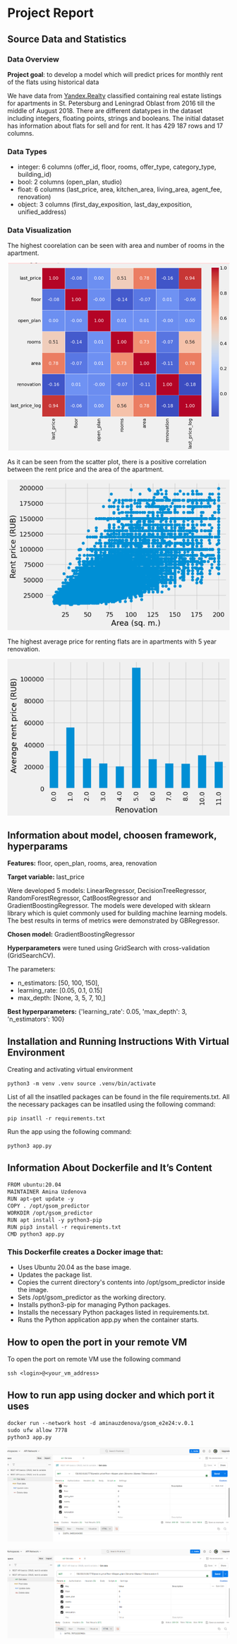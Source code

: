 # Project Report

## Source Data and Statistics

### Data Overview

**Project goal**: to develop a model which will predict prices for monthly rent of the flats using historical data

We have data from [Yandex.Realty](https://realty.yandex.ru) classified  containing real estate listings for apartments in St. Petersburg and Leningrad Oblast from 2016 till the middle of August 2018. There are different datatypes in the dataset including integers, floating points, strings and booleans. The initial dataset has information about flats for sell and for rent. It has 429 187 rows and 17 columns.

### Data Types

- integer: 6 columns (offer_id, floor, rooms, offer_type, category_type, building_id)
- bool: 2 columns (open_plan, studio)
- float: 6 columns (last_price, area, kitchen_area, living_area, agent_fee, renovation)
- object: 3 columns (first_day_exposition, last_day_exposition, unified_address)

### Data Visualization

The highest coorelation can be seen with area and number of rooms in the apartment.

![Results of the model](Correlation.png)

As it can be seen from the scatter plot, there is a positive correlation between the rent price and the area of the apartment.

![Area-price](Area.png)

The highest average price for renting flats are in apartments with 5 year renovation.

![Renovation-price](Renovation.png)


## Information about model, choosen framework, hyperparams 
**Features:** floor,	open_plan,	rooms,	area,	renovation

**Target variable:** last_price

Were developed 5 models: LinearRegressor, DecisionTreeRegressor, RandomForestRegressor, CatBoostRegressor and GradientBoostingRegressor. The models were developed with sklearn library which is quiet commonly used for building machine learning models. The best results in terms of metrics were demonstrated by GBRegressor.


**Chosen model:** GradientBoostingRegressor

**Hyperparameters** were tuned using GridSearch with cross-validation (GridSearchCV).

The parameters:
- n_estimators: [50, 100, 150], 
- learning_rate: [0.05, 0.1, 0.15] 
- max_depth: [None, 3, 5, 7, 10,] 

**Best hyperparameters:** {'learning_rate': 0.05, 'max_depth': 3, 'n_estimators': 100}

## Installation and Running Instructions With Virtual Environment
Creating and activating virtual environment

`python3 -m venv .venv
source .venv/bin/activate`

List of all the insatlled packages can be found in the file requirements.txt. All the necessary packages can be insatlled using the following command:

`pip insatll -r requirements.txt`

Run the app using the following command:

`python3 app.py`

## Information About Dockerfile and It’s Content

```
FROM ubuntu:20.04
MAINTAINER Amina Uzdenova
RUN apt-get update -y
COPY . /opt/gsom_predictor
WORKDIR /opt/gsom_predictor
RUN apt install -y python3-pip
RUN pip3 install -r requirements.txt
CMD python3 app.py
```

### This Dockerfile creates a Docker image that:

- Uses Ubuntu 20.04 as the base image.
- Updates the package list.
- Copies the current directory's contents into /opt/gsom_predictor inside the image.
- Sets /opt/gsom_predictor as the working directory.
- Installs python3-pip for managing Python packages.
- Installs the necessary Python packages listed in requirements.txt.
- Runs the Python application app.py when the container starts.

## How to open the port in your remote VM
To open the port on remote VM use the following command

`ssh <login>@<your_vm_address>` 

## How to run app using docker and which port it uses

```
docker run --network host -d aminauzdenova/gsom_e2e24:v.0.1
sudo ufw allow 7778
python3 app.py
```

![Results of the model](postman_results.png)

![Results of the model](postman_results2.png)